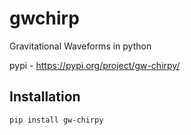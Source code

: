 # gwchirp

Gravitational Waveforms in python

pypi - https://pypi.org/project/gw-chirpy/

## Installation

```
pip install gw-chirpy
```

